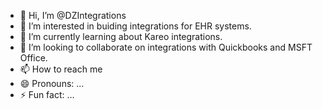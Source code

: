 - 👋 Hi, I’m @DZIntegrations
- 👀 I’m interested in buiding integrations for EHR systems.
- 🌱 I’m currently learning about Kareo integrations. 
- 💞️ I’m looking to collaborate on integrations with Quickbooks and MSFT Office. 
- 📫 How to reach me 
- 😄 Pronouns: ...
- ⚡ Fun fact: ...

<!---
DZIntegrations/DZIntegrations is a ✨ special ✨ repository because its `README.md` (this file) appears on your GitHub profile.
You can click the Preview link to take a look at your changes.
--->
